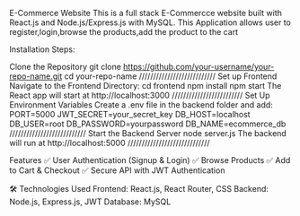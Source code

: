 E-Commerce Website
This is a full stack E-Commercce website built with React.js and Node.js/Express.js with MySQL.
This Application allows user to register,login,browse the products,add the product to the cart

Installation Steps:

Clone the Repository
git clone https://github.com/your-username/your-repo-name.git
cd your-repo-name
///////////////////////////
Set up Frontend
Navigate to the Frontend Directory:
cd frontend
npm install
npm start
The React app will start at http://localhost:3000
/////////////////////////
Set Up Environment Variables
Create a .env file in the backend folder and add:
PORT=5000
JWT_SECRET=your_secret_key
DB_HOST=localhost
DB_USER=root
DB_PASSWORD=yourpassword
DB_NAME=ecommerce_db
///////////////////////////
Start the Backend Server
node server.js
The backend will run at http://localhost:5000
/////////////////////////////

 Features
✅ User Authentication (Signup & Login)
✅ Browse Products
✅ Add to Cart & Checkout
✅ Secure API with JWT Authentication

🛠️ Technologies Used
Frontend: React.js, React Router, CSS
Backend: Node.js, Express.js, JWT
Database: MySQL

